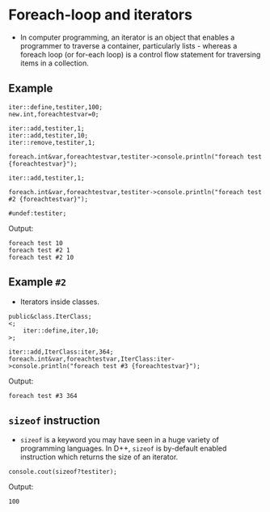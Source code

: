 # Foreach-loop and iterators

- In computer programming, an iterator is an object that enables a programmer to traverse a container, particularly lists - whereas a foreach loop (or for-each loop) is a control flow statement for traversing items in a collection. 

## Example

```pawn
iter::define,testiter,100;
new.int,foreachtestvar=0;

iter::add,testiter,1;
iter::add,testiter,10;
iter::remove,testiter,1;

foreach.int&var,foreachtestvar,testiter->console.println("foreach test {foreachtestvar}");

iter::add,testiter,1;

foreach.int&var,foreachtestvar,testiter->console.println("foreach test #2 {foreachtestvar}");

#undef:testiter;
```

Output:

```
foreach test 10
foreach test #2 1
foreach test #2 10
```

## Example `#2`

- Iterators inside classes.

```pawn
public&class.IterClass;
<;
	iter::define,iter,10;
>;

iter::add,IterClass:iter,364;
foreach.int&var,foreachtestvar,IterClass:iter->console.println("foreach test #3 {foreachtestvar}");
```

Output:

```
foreach test #3 364
```

## `sizeof` instruction

- `sizeof` is a keyword you may have seen in a huge variety of programming languages. In D++, `sizeof` is by-default enabled instruction which returns the size of an iterator.


```pawn
console.cout(sizeof?testiter);
```

Output:

```
100
```